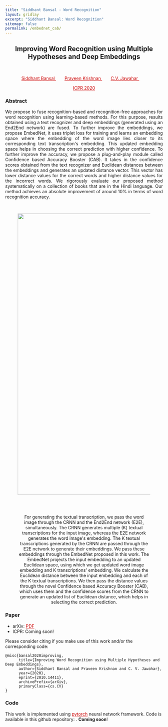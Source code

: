 ```yaml
---
title: "Siddhant Bansal - Word Recognition"
layout: gridlay
excerpt: "Siddhant Bansal: Word Recognition"
sitemap: false
permalink: /embednet_cab/
---
```


[comment]: Title
<h2 align="center"> Improving Word Recognition using Multiple Hypotheses and Deep Embeddings</h2>
<p>&nbsp;</p>

[comment]: Authors
<p style="text-align: center;">
<a href="https://sid2697.github.io" style="color: #CC0000"> Siddhant Bansal </a>
&nbsp;&nbsp;&nbsp;&nbsp;&nbsp;&nbsp;
<a href="https://kris314.github.io/" style="color: #CC0000"> Praveen Krishnan </a>
&nbsp;&nbsp;&nbsp;&nbsp;&nbsp;&nbsp;
<a href="https://faculty.iiit.ac.in/~jawahar/index.html" style="color: #CC0000"> C.V. Jawahar </a>
&nbsp;&nbsp;&nbsp;&nbsp;&nbsp;&nbsp;
</p>
<p style="text-align: center;"><a href="https://www.icpr2020.it/" style="color:#CC0000">ICPR 2020</a></p>

[comment]: Abstract
<h3> Abstract </h3>
<div style="text-align: justify">
We propose to fuse recognition-based and recognition-free approaches for word recognition using learning-based methods. 
For this purpose, results obtained using a text recognizer and deep embeddings (generated using an End2End network) are fused.
To further improve the embeddings, we propose EmbedNet, it uses triplet loss for training and learns an embedding space where the embedding of the word image lies closer to its corresponding text transcription's embedding.
This updated embedding space helps in choosing the correct prediction with higher confidence.
To further improve the accuracy, we propose a plug-and-play module called Confidence based Accuracy Booster (CAB). 
It takes in the confidence scores obtained from the text recognizer and Euclidean distances between the embeddings and generates an updated distance vector.
This vector has lower distance values for the correct words and higher distance values for the incorrect words.
We rigorously evaluate our proposed method systematically on a collection of books that are in the Hindi language.
Our method achieves an absolute improvement of around 10% in terms of word recognition accuracy.
</div>
<p>&nbsp;</p>
<center>
<figure>
		<div id="projectid">
    <img src="{{ site.url }}{{ site.baseurl }}/images/projectpic/EmbedNet_ProcessFlow.pdf" width="900px" />
		</div>
		<br />
    <p>&nbsp;</p>
    <figcaption>
        For generating the textual transcription, we pass the word image through the CRNN and the End2End network (E2E), simultaneously.
        The CRNN generates multiple (K) textual transcriptions for the input image, whereas the E2E network generates the word image's embedding.
        The K textual transcriptions generated by the CRNN are passed through the E2E network to generate their embeddings.
        We pass these embeddings through the EmbedNet proposed in this work.
        The EmbedNet projects the input embedding to an updated Euclidean space, using which we get updated word image embedding and K transcriptions' embedding.
        We calculate the Euclidean distance between the input embedding and each of the K textual transcriptions.
        We then pass the distance values through the novel Confidence based Accuracy Booster (CAB), which uses them and the confidence scores from the CRNN to generate an updated list of Euclidean distance, which helps in selecting the correct prediction.
    </figcaption>
</figure>
</center>

[comment]: Paper
<h3> Paper </h3>

- arXiv: <a href="https://arxiv.org/pdf/2010.14411.pdf" style="color: #CC0000">PDF</a>
- ICPR: Coming soon!

Please consider citing if you make use of this work and/or the corresponding code:

```
@misc{bansal2020improving,
      title={Improving Word Recognition using Multiple Hypotheses and Deep Embeddings}, 
      author={Siddhant Bansal and Praveen Krishnan and C. V. Jawahar},
      year={2020},
      eprint={2010.14411},
      archivePrefix={arXiv},
      primaryClass={cs.CV}
}
```

[comment]: Code
<h3> Code </h3>
This work is implemented using <a href="https://pytorch.org/" style="color: #CC0000">pytorch</a> neural network framework. Code is available in this github repository:
<a href="" style="color: #CC0000"></a>. <b>Coming soon</b>!

<!-- [comment]: Video
<h3> Video </h3>
<center>
<iframe width="900" height="500" src="https://www.youtube.com/embed/OeBhDK8mQa8" frameborder="0" allow="autoplay; encrypted-media" allowfullscreen></iframe>
</center> -->

<p>&nbsp;</p>
<p>&nbsp;</p>

